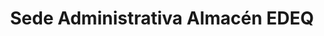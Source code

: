 ---
title: "Sede Administrativa Almacén EDEQ"
url: /armenia/sede-administrativa-almacen-edeq/
shop: Dorfladen
---